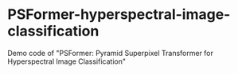 # PSFormer-hyperspectral-image-classification
Demo code of "PSFormer: Pyramid Superpixel Transformer for Hyperspectral Image Classification"

